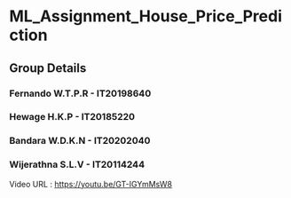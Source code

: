# ML_Assignment_House_Price_Prediction

## Group Details
### Fernando W.T.P.R - IT20198640
### Hewage H.K.P - IT20185220
### Bandara W.D.K.N - IT20202040
### Wijerathna S.L.V - IT20114244



Video URL : https://youtu.be/GT-IGYmMsW8
